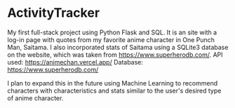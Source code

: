 # ActivityTracker
My first full-stack project using Python Flask and SQL. It is an site with a log-in page with quotes from my favorite anime character in One Punch Man, Saitama. I also incorporated stats of Saitama using a SQLite3 database on the website, which was taken from https://www.superherodb.com/.
API used: https://animechan.vercel.app/
Database: https://www.superherodb.com/

I plan to expand this in the future using Machine Learning to recommend characters with characteristics and stats similar to the user's desired type of anime character. 
